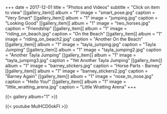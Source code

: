 +++
date = 2017-12-01
title = "Photos and Videos"
subtitle = "Click on item to view"
[[gallery_item]]
album = "1"
image = "smart_pose.jpg"
caption = "Very Smart"
[[gallery_item]]
album = "1"
image = "jumping.jpg"
caption = "Looking Good"
[[gallery_item]]
album = "1"
image = "two_horses.jpg"
caption = "Friendship"
[[gallery_item]]
album = "1"
image = "riding_on_beach.jpg"
caption = "On the Beach"
[[gallery_item]]
album = "1"
image = "riding_on_beach2.jpg"
caption = "Another On the Beach"
[[gallery_item]]
album = "1"
image = "tayla_jumping.jpg"
caption = "Tayla Jumping"
[[gallery_item]]
album = "1"
image = "tayla_jumping2.jpg"
caption = "Another Tayla Jumping"
[[gallery_item]]
album = "1"
image = "tayla_jumping3.jpg"
caption = "Yet Another Tayla Jumping"
[[gallery_item]]
album = "1"
image = "barney_stickers.jpg"
caption = "Horse Parts - Barney"
[[gallery_item]]
album = "1"
image = "barney_stickers2.jpg"
caption = "Barney Again"
[[gallery_item]]
album = "1"
image = "nose_to_nose.jpg"
caption = "Hello You!"
[[gallery_item]]
album = "1"
image = "little_wratting_arena.jpg"
caption = "Little Wratting Arena"
+++

{{< gallery album="1" >}}

{{< youtube MuIHCD0okFI >}}
